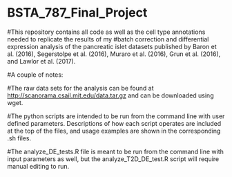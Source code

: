 # BSTA_787_Final_Project

#This repository contains all code as well as the cell type annotations needed to replicate the results of my 
#batch correction and differential expression analysis of the pancreatic islet datasets published by 
Baron et al. (2016), Segerstolpe et al. (2016), Muraro et al. (2016), Grun et al. (2016), and Lawlor et al. (2017).  

#A couple of notes:

#The raw data sets for the analysis can be found at http://scanorama.csail.mit.edu/data.tar.gz and can be downloaded using wget.  

#The python scripts are intended to be run from the command line with user defined parameters.  Descriptions of how each script 
operates are included at the top of the files, and usage examples are shown in the corresponding .sh files.  

#The analyze_DE_tests.R file is meant to be run from the command line with input parameters as well, but the analyze_T2D_DE_test.R
script will require manual editing to run.  
